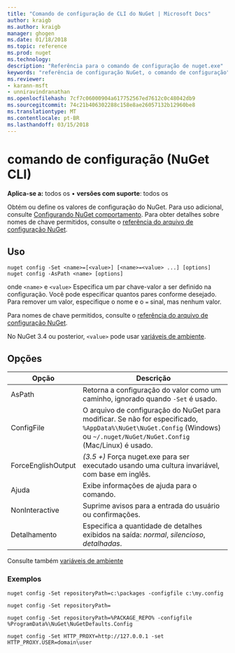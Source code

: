 ```yaml
---
title: "Comando de configuração de CLI do NuGet | Microsoft Docs"
author: kraigb
ms.author: kraigb
manager: ghogen
ms.date: 01/18/2018
ms.topic: reference
ms.prod: nuget
ms.technology: 
description: "Referência para o comando de configuração de nuget.exe"
keywords: "referência de configuração NuGet, o comando de configuração"
ms.reviewer:
- karann-msft
- unniravindranathan
ms.openlocfilehash: 7cf7c06000904a617752567ed7612c0c48042db9
ms.sourcegitcommit: 74c21b406302288c158e8ae26057132b12960be8
ms.translationtype: MT
ms.contentlocale: pt-BR
ms.lasthandoff: 03/15/2018
---
```

# <a name="config-command-nuget-cli"></a>comando de configuração (NuGet CLI)

**Aplica-se a:** todos os &bullet; **versões com suporte**: todos os

Obtém ou define os valores de configuração do NuGet. Para uso adicional, consulte [Configurando NuGet comportamento](../consume-packages/configuring-nuget-behavior.md). Para obter detalhes sobre nomes de chave permitidos, consulte o [referência do arquivo de configuração NuGet](../reference/nuget-config-file.md).

## <a name="usage"></a>Uso

```cli
nuget config -Set <name>=[<value>] [<name>=<value> ...] [options]
nuget config -AsPath <name> [options]
```

onde `<name>` e `<value>` Especifica um par chave-valor a ser definido na configuração. Você pode especificar quantos pares conforme desejado. Para remover um valor, especifique o nome e o `=` sinal, mas nenhum valor.

Para nomes de chave permitidos, consulte o [referência do arquivo de configuração NuGet](../reference/nuget-config-file.md).

No NuGet 3.4 ou posterior, `<value>` pode usar [variáveis de ambiente](cli-ref-environment-variables.md).

## <a name="options"></a>Opções

| Opção | Descrição |
| --- | --- |
| AsPath | Retorna a configuração do valor como um caminho, ignorado quando `-Set` é usado. |
| ConfigFile | O arquivo de configuração do NuGet para modificar. Se não for especificado, `%AppData%\NuGet\NuGet.Config` (Windows) ou `~/.nuget/NuGet/NuGet.Config` (Mac/Linux) é usado.|
| ForceEnglishOutput | *(3.5 +)*  Força nuget.exe para ser executado usando uma cultura invariável, com base em inglês. |
| Ajuda | Exibe informações de ajuda para o comando. |
| NonInteractive | Suprime avisos para a entrada do usuário ou confirmações. |
| Detalhamento | Especifica a quantidade de detalhes exibidos na saída: *normal*, *silencioso*, *detalhadas*. |

Consulte também [variáveis de ambiente](cli-ref-environment-variables.md)

### <a name="examples"></a>Exemplos

```cli
nuget config -Set repositoryPath=c:\packages -configfile c:\my.config

nuget config -Set repositoryPath=

nuget config -Set repositoryPath=%PACKAGE_REPO% -configfile %ProgramData%\NuGet\NuGetDefaults.Config

nuget config -Set HTTP_PROXY=http://127.0.0.1 -set HTTP_PROXY.USER=domain\user
```
